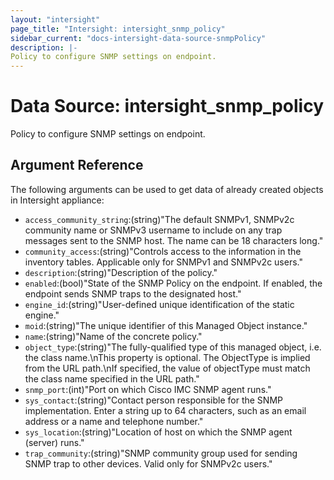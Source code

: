```yaml
---
layout: "intersight"
page_title: "Intersight: intersight_snmp_policy"
sidebar_current: "docs-intersight-data-source-snmpPolicy"
description: |-
Policy to configure SNMP settings on endpoint.
---
```


# Data Source: intersight_snmp_policy
Policy to configure SNMP settings on endpoint.
## Argument Reference
The following arguments can be used to get data of already created objects in Intersight appliance:
* `access_community_string`:(string)"The default SNMPv1, SNMPv2c community name or SNMPv3 username to include on any trap messages sent to the SNMP host. The name can be 18 characters long."
* `community_access`:(string)"Controls access to the information in the inventory tables. Applicable only for SNMPv1 and SNMPv2c users."
* `description`:(string)"Description of the policy."
* `enabled`:(bool)"State of the SNMP Policy on the endpoint. If enabled, the endpoint sends SNMP traps to the designated host."
* `engine_id`:(string)"User-defined unique identification of the static engine."
* `moid`:(string)"The unique identifier of this Managed Object instance."
* `name`:(string)"Name of the concrete policy."
* `object_type`:(string)"The fully-qualified type of this managed object, i.e. the class name.\nThis property is optional. The ObjectType is implied from the URL path.\nIf specified, the value of objectType must match the class name specified in the URL path."
* `snmp_port`:(int)"Port on which Cisco IMC SNMP agent runs."
* `sys_contact`:(string)"Contact person responsible for the SNMP implementation. Enter a string up to 64 characters, such as an email address or a name and telephone number."
* `sys_location`:(string)"Location of host on which the SNMP agent (server) runs."
* `trap_community`:(string)"SNMP community group used for sending SNMP trap to other devices. Valid only for SNMPv2c users."
